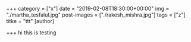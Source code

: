 +++
category = ["x"]
date = "2019-02-08T18:30:00+00:00"
img = "./martha_tesfalul.jpg"
post-images = ["./rakesh_mishra.jpg"]
tags = ["z"]
titke = "ttt"
[author]

+++
hi this is testing
